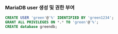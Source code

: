 ### MariaDB user 생성 및 권한 부여

```sql
CREATE USER 'green'@'%' IDENTIFIED BY 'green1234';
GRANT ALL PRIVILEGES ON *.* TO 'green'@'%';
CREATE database greendb;
```
